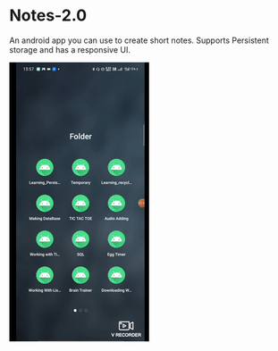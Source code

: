 # Notes-2.0
An android app you can use to create short notes. Supports Persistent storage and has a responsive UI.

![Demo](https://github.com/Priyansh19077/Notes-2.0/blob/master/Demo/1.gif)


